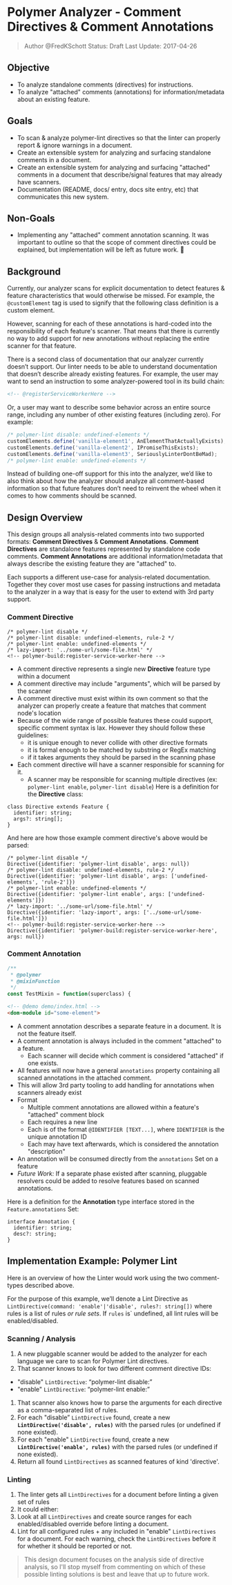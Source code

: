# Polymer Analyzer - Comment Directives & Comment Annotations
> Author @FredKSchott
> Status: Draft
> Last Update: 2017-04-26

## Objective
- To analyze standalone comments (directives) for instructions.
- To analyze "attached" comments (annotations) for information/metadata about an existing feature.


## Goals
- To scan & analyze polymer-lint directives so that the linter can properly report & ignore warnings in a document.
- Create an extensible system for analyzing and surfacing standalone comments in a document.
- Create an extensible system for analyzing and surfacing "attached" comments in a document that describe/signal features that may already have scanners.
- Documentation (README, docs/ entry, docs site entry, etc) that communicates this new system.


## Non-Goals
- Implementing any "attached" comment annotation scanning. It was important to outline so that the scope of comment directives could be explained, but implementation will be left as future work.

## Background

Currently, our analyzer scans for explicit documentation to detect features & feature characteristics that would otherwise be missed. For example, the `@customElement` tag is used to signify that the following class definition is a custom element.

However, scanning for each of these annotations is hard-coded into the responsibility of each feature's scanner. That means that there is currently no way to add support for new annotations without replacing the entire scanner for that feature.

There is a second class of documentation that our analyzer currently doesn’t support. Our linter needs to be able to understand documentation that doesn’t describe already existing features. For example, the user may want to send an instruction to some analyzer-powered tool in its build chain:

```html
<!-- @registerServiceWorkerHere -->
```

Or, a user may want to describe some behavior across an entire source range, including any number of other existing features (including zero). For example:

```js
/* polymer-lint disable: undefined-elements */
customElements.define('vanilla-element1', AnElementThatActuallyExists);
customElements.define('vanilla-element2', IPromiseThisExists);
customElements.define('vanilla-element3', SeriouslyLinterDontBeMad);
/* polymer-lint enable: undefined-elements */
```

Instead of building one-off support for this into the analyzer, we’d like to also think about how the analyzer should analyze all comment-based information so that future features don’t need to reinvent the wheel when it comes to how comments should be scanned.


## Design Overview

This design groups all analysis-related comments into two supported formats: **Comment Directives** & **Comment Annotations**. **Comment Directives** are standalone features represented by standalone code comments. **Comment Annotations** are additional information/metadata that always describe the existing feature they are "attached" to.

Each supports a different use-case for analysis-related documentation. Together they cover most use cases for passing instructions and metadata to the analyzer in a way that is easy for the user to extend with 3rd party support.


### Comment Directive

```
/* polymer-lint disable */
/* polymer-lint disable: undefined-elements, rule-2 */
/* polymer-lint enable: undefined-elements */
/* lazy-import: '../some-url/some-file.html' */
<!-- polymer-build:register-service-worker-here -->
```

- A comment directive represents a single new **Directive** feature type within a document
- A comment directive may include "arguments", which will be parsed by the scanner
- A comment directive must exist within its own comment so that the analyzer can properly create a feature that matches that comment node's location
- Because of the wide range of possible features these could support, specific comment syntax is lax. However they should follow these guidelines:
  - it is unique enough to never collide with other directive formats
  - it is formal enough to be matched by substring or RegEx matching
  - if it takes arguments they should be parsed in the scanning phase
- Each comment directive will have a scanner responsible for scanning for it.
  - A scanner may be responsible for scanning multiple directives (ex: `polymer-lint enable`, `polymer-lint disable`)
Here is a definition for the **Directive** class:

```
class Directive extends Feature {
  identifier: string;
  args?: string[];
}
```

And here are how those example comment directive's above would be parsed:

```
/* polymer-lint disable */
Directive({identifier: 'polymer-lint disable', args: null})
/* polymer-lint disable: undefined-elements, rule-2 */
Directive({identifier: 'polymer-lint disable', args: ['undefined-elements', 'rule-2']})
/* polymer-lint enable: undefined-elements */
Directive({identifier: 'polymer-lint enable', args: ['undefined-elements']})
/* lazy-import: '../some-url/some-file.html' */
Directive({identifier: 'lazy-import', args: ['../some-url/some-file.html']})
<!-- polymer-build:register-service-worker-here -->
Directive({identifier: 'polymer-build:register-service-worker-here', args: null})
```


### Comment Annotation

```js
/**
 * @polymer
 * @mixinFunction
 */
const TestMixin = function(superclass) {
```
```html
<!-- @demo demo/index.html -->
<dom-module id="some-element">
```

- A comment annotation describes a separate feature in a document. It is not the feature itself.
- A comment annotation is always included in the comment "attached" to a feature.
   - Each scanner will decide which comment is considered "attached" if one exists.
- All features will now have a general `annotations` property containing all scanned annotations in the attached comment.
- This will allow 3rd party tooling to add handling for annotations when scanners already exist
- Format
  - Multiple comment annotations are allowed within a feature's "attached" comment block
  - Each requires a new line
  - Each is of the format `@IDENTIFIER [TEXT...]`, where `IDENTIFIER` is the unique annotation ID
  - Each may have text afterwards, which is considered the annotation "description"
- An annotation will be consumed directly from the `annotations` Set on a feature
- *Future Work:* If a separate phase existed after scanning, pluggable resolvers could be added to resolve features based on scanned annotations.


Here is a definition for the **Annotation** type interface stored in the `Feature.annotations` Set:

```
interface Annotation {
  identifier: string;
  desc?: string;
}
```

## Implementation Example: Polymer Lint

Here is an overview of how the Linter would work using the two comment-types described above.

For the purpose of this example, we’ll denote a Lint Directive as `LintDirective(command: 'enable'|'disable', rules?: string[])` where rules is a list of rules *or rule sets*. If `rules` is` undefined, all lint rules will be enabled/disabled.

### Scanning / Analysis

1. A new pluggable scanner would be added to the analyzer for each language we care to scan for Polymer Lint directives.
1. That scanner knows to look for two different comment directive IDs:
  - "disable" `LintDirective`: “polymer-lint disable:”
  - "enable" `LintDirective`: “polymer-lint enable:”
1. That scanner also knows how to parse the arguments for each directive as a comma-separated list of rules.
1. For each "disable” `LintDirective` found, create a new **`LintDirective('disable', rules)`** with the parsed rules (or undefined if none existed).
1. For each "enable" `LintDirective` found, create a new **`LintDirective('enable', rules)`** with the parsed rules (or undefined if none existed).
1. Return all found `LintDirectives` as scanned features of kind 'directive'.

### Linting

1. The linter gets all `LintDirectives` for a document before linting a given set of rules
1. It could either:
  1. Look at all `LintDirectives` and create source ranges for each enabled/disabled override before linting a document.
  1. Lint for all configured rules + any included in "enable" `LintDirectives` for a document. For each warning, check the `LintDirectives` before it for whether it should be reported or not.

> This design document focuses on the analysis side of directive analysis, so I'll stop myself from commenting on which of these possible linting solutions is best and leave that up to future work.
